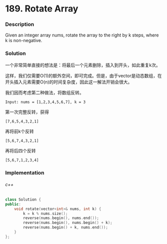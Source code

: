 # 189. Rotate Array

### Description

Given an integer array nums, rotate the array to the right by k steps, where k is non-negative.

### Solution

一个非常简单直接的想法是：将最后一个元素删除，插入到开头，如此重复k次。

这样，我们仅需要O(1)的额外空间，即可完成。但是，由于vector是动态数组，在开头插入元素需要O(n)的时间复杂度，因此这一解法开销会很大。

我们因而考虑第二种做法，将数组反转。

```
Input: nums = [1,2,3,4,5,6,7], k = 3
```

第一次完整反转，获得

```
[7,6,5,4,3,2,1]
```

再将前k个反转

```
[5,6,7,4,3,2,1]
```

再将后四个反转

```
[5,6,7,1,2,3,4]
```

### Implementation

###### c++

```c++
class Solution {
public:
    void rotate(vector<int>& nums, int k) {
        k = k % nums.size();
        reverse(nums.begin(), nums.end());
        reverse(nums.begin(), nums.begin() + k);
        reverse(nums.begin() + k, nums.end());
    }
};
```
